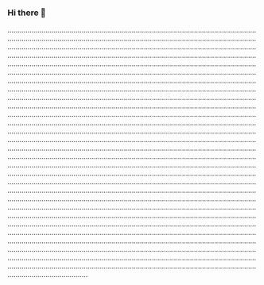 ### Hi there 👋

....................................................................................................................................................................................................................................................................................................................................................................................................................................................................................................................................................................................................................................................................................................................................................................................................................................................................................................................................................................................................................................................................................................................................................................................................................................................................................................................................................................................................................................................................................................................................................................................................................................................................................................................................................................................................................................................................................................................................................................................................................................................................................................................................................................................................................................................................................................................................................................................................................................................................................................................................................................................................................................................................................................................................................................................................................................................................................................................................................................................................................................................................................................................................................................................................................................................................................................................................................................................................................................................................................................................................................................................................................................................................................................................................................................................